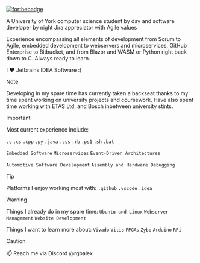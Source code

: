 [![forthebadge](https://forthebadge.com/images/featured/featured-gluten-free.svg)](https://forthebadge.com)

A University of York computer science student by day and software developer by night
Jira appreciator with Agile values

Experience encompassing all elements of development from Scrum to Agile, embedded development to webservers and microservices, 
GitHub Enterprise to Bitbucket, and from Blazor and WASM or Python right back down to C. Always ready to learn.

I ❤️ Jetbrains IDEA Software :)

> [!NOTE]
> Developing in my spare time has currently taken a backseat thanks to my time spent working on university projects and coursework. Have also spent time working with ETAS Ltd, and Bosch inbetween university stints.

> [!IMPORTANT]
> Most current experience include:
>
> `.c` `.cs` `.cpp`  `.py` `.java` `.css` `.rb` `.ps1` `.sh` `.bat`
>
> `Embedded Software` `Microservices` `Event-Driven Architectures`
> 
> `Automotive Software Development` `Assembly and Hardware Debugging`

> [!TIP]
> Platforms I enjoy working most with: `.github` `.vscode` `.idea`

> [!WARNING]
> Things I already do in my spare time: `Ubuntu and Linux` `Webserver Management` `Website Development`
> 
> Things I want to learn more about: `Vivado` `Vitis` `FPGAs` `Zybo` `Arduino` `RPi`

> [!CAUTION]
> 📫 Reach me via Discord @rgbalex




<!---
rgbalex/rgbalex is a ✨ special ✨ repository because its `README.md` (this file) appears on your GitHub profile.
You can click the Preview link to take a look at your changes.
--->
